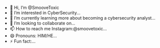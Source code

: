 - 👋 Hi, I’m @SmooveToxic
- 👀 I’m interested in CyberSecurity...
- 🌱 I’m currently learning more about becoming a cybersecurity analyst...
- 💞️ I’m looking to collaborate on...
- 📫 How to reach me Instagram:@smoovetoxic...
- 😄 Pronouns: HIM/HE...
- ⚡ Fun fact:...

<!---
SmooveToxic/SmooveToxic is a ✨ special ✨ repository because its `README.md` (this file) appears on your GitHub profile.
You can click the Preview link to take a look at your changes.
--->

